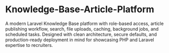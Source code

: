 # Knowledge-Base-Article-Platform
A modern Laravel Knowledge Base platform with role-based access, article publishing workflow, search, file uploads, caching, background jobs, and scheduled tasks. Designed with clean architecture, secure defaults, and production-ready deployment in mind for showcasing PHP and Laravel expertise to recruiters. 
